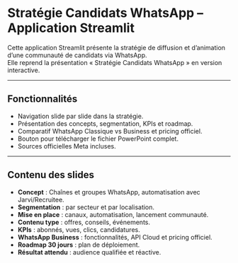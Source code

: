 # Stratégie Candidats WhatsApp – Application Streamlit

Cette application Streamlit présente la stratégie de diffusion et d’animation d’une communauté de candidats via WhatsApp.  
Elle reprend la présentation « Stratégie Candidats WhatsApp » en version interactive.

---

## Fonctionnalités

- Navigation slide par slide dans la stratégie.
- Présentation des concepts, segmentation, KPIs et roadmap.
- Comparatif WhatsApp Classique vs Business et pricing officiel.
- Bouton pour télécharger le fichier PowerPoint complet.
- Sources officielles Meta incluses.

---

## Contenu des slides

- **Concept** : Chaînes et groupes WhatsApp, automatisation avec Jarvi/Recruitee.
- **Segmentation** : par secteur et par localisation.
- **Mise en place** : canaux, automatisation, lancement communauté.
- **Contenu type** : offres, conseils, événements.
- **KPIs** : abonnés, vues, clics, candidatures.
- **WhatsApp Business** : fonctionnalités, API Cloud et pricing officiel.
- **Roadmap 30 jours** : plan de déploiement.
- **Résultat attendu** : audience qualifiée et réactive.


